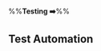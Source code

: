 <link rel="stylesheet" href="{{baseUrl}}/css/textbook.css">

<div class="website-content">

%%**Testing :arrow_right:**%%

## Test Automation

<div id="main">

<include src="what/embed.md" />
<include src="testingTextUis/embed.md" />
<include src="usingTestDrivers/embed.md" />
<include src="tools/embed.md" />
<include src="testingGuis/embed.md" />

</div>

</div>
